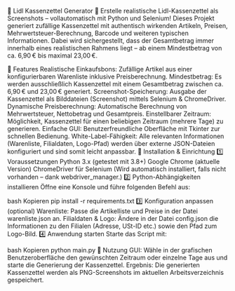 🛒 Lidl Kassenzettel Generator 🧾
Erstelle realistische Lidl-Kassenzettel als Screenshots – vollautomatisch mit Python und Selenium!
Dieses Projekt generiert zufällige Kassenzettel mit authentisch wirkenden Artikeln, Preisen, Mehrwertsteuer-Berechnung, Barcode und weiteren typischen Informationen. Dabei wird sichergestellt, dass der Gesamtbetrag immer innerhalb eines realistischen Rahmens liegt – ab einem Mindestbetrag von ca. 6,90 € bis maximal 23,00 €.

🚀 Features
Realistische Einkaufsbons:
Zufällige Artikel aus einer konfigurierbaren Warenliste inklusive Preisberechnung.
Mindestbetrag:
Es werden ausschließlich Kassenzettel mit einem Gesamtbetrag zwischen ca. 6,90 € und 23,00 € generiert.
Screenshot-Speicherung:
Ausgabe der Kassenzettel als Bilddateien (Screenshot) mittels Selenium & ChromeDriver.
Dynamische Preisberechnung:
Automatische Berechnung von Mehrwertsteuer, Nettobetrag und Gesamtpreis.
Einstellbarer Zeitraum:
Möglichkeit, Kassenzettel für einen beliebigen Zeitraum (mehrere Tage) zu generieren.
Einfache GUI:
Benutzerfreundliche Oberfläche mit Tkinter zur schnellen Bedienung.
White-Label-Fähigkeit:
Alle relevanten Informationen (Warenliste, Filialdaten, Logo-Pfad) werden über externe JSON-Dateien konfiguriert und sind somit leicht anpassbar.
🔧 Installation & Einrichtung
1️⃣ Voraussetzungen
Python 3.x (getestet mit 3.8+)
Google Chrome (aktuelle Version)
ChromeDriver für Selenium
(Wird automatisch installiert, falls nicht vorhanden – dank webdriver_manager.)
2️⃣ Python-Abhängigkeiten installieren
Öffne eine Konsole und führe folgenden Befehl aus:

bash
Kopieren
pip install -r requirements.txt
3️⃣ Konfiguration anpassen (optional)
Warenliste:
Passe die Artikelliste und Preise in der Datei warenliste.json an.
Filialdaten & Logo:
Ändere in der Datei config.json die Informationen zu den Filialen (Adresse, USt-ID etc.) sowie den Pfad zum Logo-Bild.
4️⃣ Anwendung starten
Starte das Script mit:

bash
Kopieren
python main.py
🎯 Nutzung
GUI:
Wähle in der grafischen Benutzeroberfläche den gewünschten Zeitraum oder einzelne Tage aus und starte die Generierung der Kassenzettel.
Ergebnis:
Die generierten Kassenzettel werden als PNG-Screenshots im aktuellen Arbeitsverzeichnis gespeichert.
